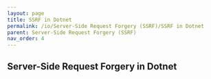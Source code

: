 ```yaml
---
layout: page
title: SSRF in Dotnet
permalink: /io/Server-Side Request Forgery (SSRF)/SSRF in Dotnet
parent: Server-Side Request Forgery (SSRF)
nav_order: 4
---
```


## Server-Side Request Forgery in Dotnet

